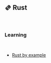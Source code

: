 ## 🫔 Rust

<br>

### Learning

<br>

* [Rust by example](https://doc.rust-lang.org/rust-by-example/)
